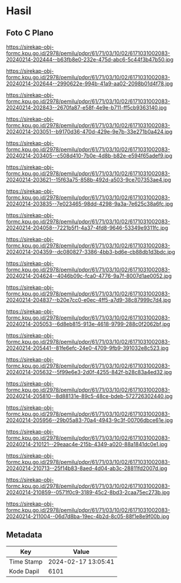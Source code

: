 # Hasil

## Foto C Plano

https://sirekap-obj-formc.kpu.go.id/2978/pemilu/pdpr/61/71/03/10/02/6171031002083-20240214-202444--b63fb8e0-232e-475d-abc6-5c44f3b47b50.jpg

https://sirekap-obj-formc.kpu.go.id/2978/pemilu/pdpr/61/71/03/10/02/6171031002083-20240214-202644--2990622e-994b-41a9-aa02-2098b01d4f78.jpg

https://sirekap-obj-formc.kpu.go.id/2978/pemilu/pdpr/61/71/03/10/02/6171031002083-20240214-202843--2670fa87-e58f-4e9e-b711-ff5cb9363140.jpg

https://sirekap-obj-formc.kpu.go.id/2978/pemilu/pdpr/61/71/03/10/02/6171031002083-20240214-203051--b9170d36-470d-429e-9e7b-33e271b0a424.jpg

https://sirekap-obj-formc.kpu.go.id/2978/pemilu/pdpr/61/71/03/10/02/6171031002083-20240214-203405--c508d410-7b0e-4d8b-b82e-e594f65adef9.jpg

https://sirekap-obj-formc.kpu.go.id/2978/pemilu/pdpr/61/71/03/10/02/6171031002083-20240214-203621--15f63a75-858b-492d-a503-9ce707353ae4.jpg

https://sirekap-obj-formc.kpu.go.id/2978/pemilu/pdpr/61/71/03/10/02/6171031002083-20240214-203835--7e023465-98dd-4298-9a3a-7e625c38a6fc.jpg

https://sirekap-obj-formc.kpu.go.id/2978/pemilu/pdpr/61/71/03/10/02/6171031002083-20240214-204058--7221b5f1-4a37-4fd8-9646-53349e9311fc.jpg

https://sirekap-obj-formc.kpu.go.id/2978/pemilu/pdpr/61/71/03/10/02/6171031002083-20240214-204359--dc080827-3386-4bb3-bd6e-cb88db1d3bdc.jpg

https://sirekap-obj-formc.kpu.go.id/2978/pemilu/pdpr/61/71/03/10/02/6171031002083-20240214-204624--4046b09c-fca0-4776-9a7f-8007d1ae0052.jpg

https://sirekap-obj-formc.kpu.go.id/2978/pemilu/pdpr/61/71/03/10/02/6171031002083-20240214-204837--b20e7cc0-e0ec-4ff5-a7d9-38c87999c7d4.jpg

https://sirekap-obj-formc.kpu.go.id/2978/pemilu/pdpr/61/71/03/10/02/6171031002083-20240214-205053--6d8eb815-913e-4618-9799-288c0f2062bf.jpg

https://sirekap-obj-formc.kpu.go.id/2978/pemilu/pdpr/61/71/03/10/02/6171031002083-20240214-205441--81fe6efc-24e0-4709-9fb9-391032e8c523.jpg

https://sirekap-obj-formc.kpu.go.id/2978/pemilu/pdpr/61/71/03/10/02/6171031002083-20240214-205632--5f99e6e3-2d0f-4255-842f-b28c83a4ed32.jpg

https://sirekap-obj-formc.kpu.go.id/2978/pemilu/pdpr/61/71/03/10/02/6171031002083-20240214-205810--8d88131e-89c5-48ce-bdeb-572726302440.jpg

https://sirekap-obj-formc.kpu.go.id/2978/pemilu/pdpr/61/71/03/10/02/6171031002083-20240214-205956--29b05a83-70a4-4943-9c3f-00706dbce61e.jpg

https://sirekap-obj-formc.kpu.go.id/2978/pemilu/pdpr/61/71/03/10/02/6171031002083-20240214-210121--29eaac4e-215b-4349-a020-88a1841dc0e1.jpg

https://sirekap-obj-formc.kpu.go.id/2978/pemilu/pdpr/61/71/03/10/02/6171031002083-20240214-210713--25f14b83-8aed-4d04-ab3c-28811fd2007d.jpg

https://sirekap-obj-formc.kpu.go.id/2978/pemilu/pdpr/61/71/03/10/02/6171031002083-20240214-210859--0571f0c9-3189-45c2-8bd3-2caa75ec273b.jpg

https://sirekap-obj-formc.kpu.go.id/2978/pemilu/pdpr/61/71/03/10/02/6171031002083-20240214-211004--06d7d8ba-19ec-4b2d-8c05-88f1e8e9f00b.jpg


## Metadata

| Key        | Value               |
| ---------- | ------------------- |
| Time Stamp | 2024-02-17 13:05:41 |
| Kode Dapil | 6101                |



